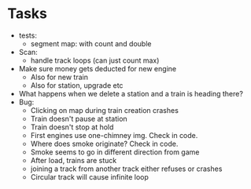 # Tasks
- tests:
  - segment map: with count and double
- Scan:
  - handle track loops (can just count max)
- Make sure money gets deducted for new engine
  - Also for new train
  - Also for station, upgrade etc
- What happens when we delete a station and a train is heading there?
- Bug:
  - Clicking on map during train creation crashes
  - Train doesn't pause at station
  - Train doesn't stop at hold
  - First engines use one-chimney img. Check in code.
  - Where does smoke originate? Check in code.
  - Smoke seems to go in different direction from game
  - After load, trains are stuck
  - joining a track from another track either refuses or crashes
  - Circular track will cause infinite loop
